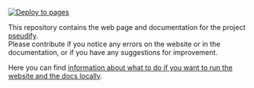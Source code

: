 [![Deploy to pages](https://github.com/waldhacker/pseudify-page/actions/workflows/deploy.yml/badge.svg)](https://github.com/waldhacker/pseudify-page/actions/workflows/deploy.yml)

This repository contains the web page and documentation for the project [pseudify]((pseudify.me)).  
Please contribute if you notice any errors on the website or in the documentation, or if you have any suggestions for improvement.  

Here you can find [information about what to do if you want to run the website and the docs locally](https://pseudify-page.ddev.site/docs/current/development/).  

